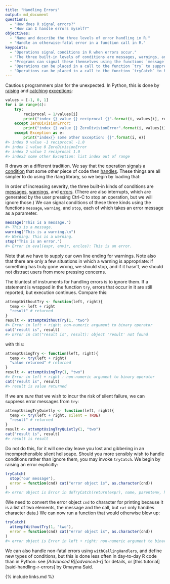 ```yaml
---
title: "Handling Errors"
output: md_document
questions:
  - "How does R signal errors?"
  - "How can I handle errors myself?"
objectives:
  - "Name and describe the three levels of error handling in R."
  - "Handle an otherwise-fatal error in a function call in R."
keypoints:
  - "Operations signal conditions in R when errors occur."
  - "The three built-in levels of conditions are messages, warnings, and errors."
  - "Programs can signal these themselves using the functions `message`, `warning`, and `stop`."
  - "Operations can be placed in a call to the function `try` to suppress errors, but this is a bad idea."
  - "Operations can be placed in a call to the function `tryCatch` to handle errors."
---
```




Cautious programmers plan for the unexpected.
In Python,
this is done by [raising](#g:raise-exception) and [catching](#g:catch-exception) [exceptions](#g:exception):


```python
values = [-1, 0, 1]
for i in range(4):
    try:
        reciprocal = 1/values[i]
        print("index {} value {} reciprocal {}".format(i, values[i], reciprocal))
    except ZeroDivisionError:
        print("index {} value {} ZeroDivisionError".format(i, values[i]))
    except Exception as e:
        print("index{} some other Exception: {}".format(i, e))
#> index 0 value -1 reciprocal -1.0
#> index 1 value 0 ZeroDivisionError
#> index 2 value 1 reciprocal 1.0
#> index3 some other Exception: list index out of range
```

R draws on a different tradition.
We say that the operation [signals](#g:signal-condition) a [condition](#g:condition)
that some other piece of code then [handles](#g:handle-condition).
These things are all simpler to do using the rlang library,
so we begin by loading that:



In order of increasing severity,
the three built-in kinds of conditions are [messages](#g:message), [warnings](#g:warning), and [errors](#g:error).
(There are also interrupts, which are generated by the user pressing Ctrl-C to stop an operation, but we will ignore those.)
We can signal conditions of these three kinds using the functions `message`, `warning`, and `stop`,
each of which takes an error message as a parameter.


```r
message("This is a message.")
#> This is a message.
warning("This is a warning.\n")
#> Warning: This is a warning.
stop("This is an error.")
#> Error in eval(expr, envir, enclos): This is an error.
```

Note that we have to supply our own line ending for warnings.
Note also that there are only a few situations in which a warning is appropriate:
if something has truly gone wrong,
we should stop,
and if it hasn't,
we should not distract users from more pressing concerns.

The bluntest of instruments for handling errors is to ignore them.
If a statement is wrapped in the function `try`,
errors that occur in it are still reported,
but execution continues.
Compare this:


```r
attemptWithoutTry <- function(left, right){
  temp <- left + right
  "result" # returned
}
result <- attemptWithoutTry(1, "two")
#> Error in left + right: non-numeric argument to binary operator
cat("result is", result)
#> Error in cat("result is", result): object 'result' not found
```

with this:


```r
attemptUsingTry <- function(left, right){
  temp <- try(left + right)
  "value returned" # returned
}
result <- attemptUsingTry(1, "two")
#> Error in left + right : non-numeric argument to binary operator
cat("result is", result)
#> result is value returned
```

If we are *sure* that we wish to incur the risk of silent failure,
we can suppress error messages from `try`:


```r
attemptUsingTryQuietly <- function(left, right){
  temp <- try(left + right, silent = TRUE)
  "result" # returned
}
result <- attemptUsingTryQuietly(1, "two")
cat("result is", result)
#> result is result
```

Do not do this,
for it will one day leave you lost and gibbering in an incomprehensible silent hellscape.
Should you more sensibly wish to handle conditions rather than ignore them,
you may invoke `tryCatch`.
We begin by raising an error explicitly:


```r
tryCatch(
  stop("our message"),
  error = function(cnd) cat("error object is", as.character(cnd))
)
#> error object is Error in doTryCatch(return(expr), name, parentenv, handler): our message
```

(We need to convert the error object `cnd` to character for printing because it is a list of two elements,
the message and the call,
but `cat` only handles character data.)
We can now run a function that would otherwise blow up:


```r
tryCatch(
  attemptWithoutTry(1, "two"),
  error = function(cnd) cat("error object is", as.character(cnd))
)
#> error object is Error in left + right: non-numeric argument to binary operator
```

We can also handle non-fatal errors using `withCallingHandlers`,
and define new types of conditions,
but this is done less often in day-to-day R code than in Python:
see *[Advanced R][advanced-r]* for details,
or [this tutorial][said-handling-r-errors] by Omayma Said.

{% include links.md %}
